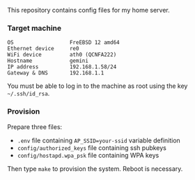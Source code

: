 This repository contains config files for my home server.

### Target machine

```
OS                  FreEBSD 12 amd64
Ethernet device     re0
WiFi device         ath0 (QCNFA222)
Hostname            gemini
IP address          192.168.1.58/24
Gateway & DNS       192.168.1.1
```

You must be able to log in to the machine as root using the key `~/.ssh/id_rsa`.

### Provision

Prepare three files:

- `.env` file containing `AP_SSID=your-ssid` variable definition
- `config/authorized_keys` file containing ssh pubkeys
- `config/hostapd.wpa_psk` file containing WPA keys

Then type `make` to provision the system. Reboot is necessary.
